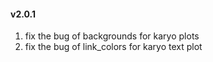 #### v2.0.1

1. fix the bug of backgrounds for karyo plots 
2. fix the bug of link_colors for karyo text plot 
